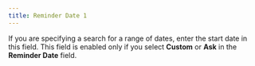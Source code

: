 ```yaml
---
title: Reminder Date 1
---
```



If you are specifying a search for a range of dates, enter the start  date in this field. This field is enabled only if you select **Custom**  or **Ask** in the **Reminder 
 Date** field.
